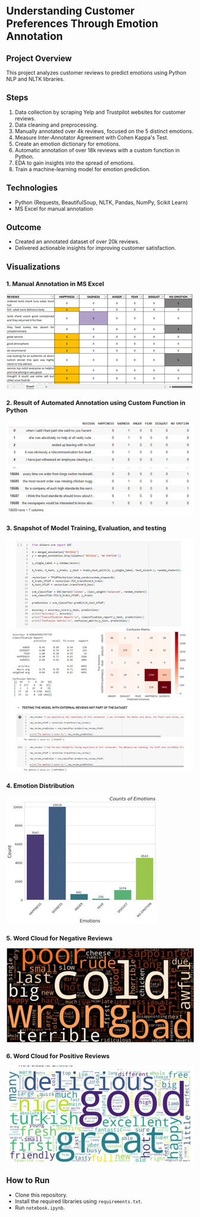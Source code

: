 # Understanding Customer Preferences Through Emotion Annotation
## Project Overview
This project analyzes customer reviews to predict emotions using Python NLP and NLTK libraries.

## Steps
1. Data collection by scraping Yelp and Trustpilot websites for customer reviews.
2. Data cleaning and preprocessing.
3. Manually annotated over 4k reviews, focused on the 5 distinct emotions.
4. Measure Inter-Annotator Agreement with Cohen Kappa's Test.
5. Create an emotion dictionary for emotions.
6. Automatic annotation of over 18k reviews with a custom function in Python.
7. EDA to gain insights into the spread of emotions.
8. Train a machine-learning model for emotion prediction.

## Technologies
- Python (Requests, BeautifulSoup, NLTK, Pandas, NumPy, Scikit Learn)
- MS Excel for manual annotation

## Outcome
- Created an annotated dataset of over 20k reviews.
- Delivered actionable insights for improving customer satisfaction.

## Visualizations
### 1. Manual Annotation in MS Excel
![Manual Annotation](Manual%20Annotation%20in%20MS%20Excel.png)

### 2. Result of Automated Annotation using Custom Function in Python
![Automated Annotation](Result%20of%20Automated%20Annotation%20in%20Python.png)

### 3. Snapshot of Model Training, Evaluation, and testing
![Model Training, Evaluation, and testing](Model%20Training,%20Evaluation,%20and%20Testing.png)

### 4. Emotion Distribution
![Emotion Distribution](Emotion%20Distribution.png)

### 5. Word Cloud for Negative Reviews
![Word Cloud for Negative Reviews](Word%20Cloud%20for%20Negative%20Reviews.png)

### 6. Word Cloud for Positive Reviews
![Word Cloud for Positive Reviews](Word%20Cloud%20for%20Positive%20Reviews.png)


## How to Run
- Clone this repository.
- Install the required libraries using `requirements.txt`.
- Run `notebook.ipynb`.

